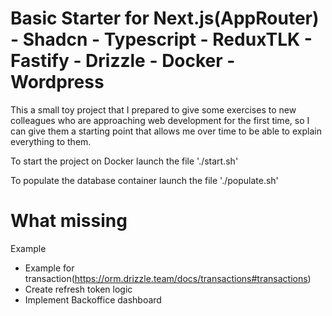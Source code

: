 # Basic Starter for Next.js(AppRouter) - Shadcn - Typescript - ReduxTLK - Fastify - Drizzle - Docker - Wordpress

This a small toy project that I prepared to give some exercises to new colleagues who are approaching web development for the first time, so I can give them a starting point that allows me over time to be able to explain everything to them.

To start the project on Docker launch the file './start.sh'

To populate the database container launch the file './populate.sh'

# What missing

Example
 - Example for transaction(https://orm.drizzle.team/docs/transactions#transactions)
 - Create refresh token logic
 - Implement Backoffice dashboard
